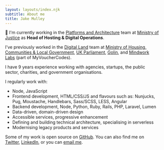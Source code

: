 ```yaml
---
layout: layouts/index.njk
subtitle: About me
title: Jake Mulley
---
```


👋 I'm currently working in the [Platforms and Architecture](https://mojdigital.blog.gov.uk/) team at [Ministry of Justice](https://www.gov.uk/government/organisations/ministry-of-justice) as **Head of Hosting & Digital Operations**.

I've previously worked in the [Digital Land](https://digital-land.github.io/) team at [Ministry of Housing, Communities & Local Government](https://www.gov.uk/government/organisations/ministry-of-housing-communities-and-local-government), [UK Parliament](https://parliament.uk/), [Golin](https://golin.com), and [Mindwork Labs](https://www.myvouchercodes.co.uk) (part of MyVoucherCodes).

I have 9 years experience working with agencies, startups, the public sector, charities, and government organisations.

I regularly work with:

- Node, JavaScript
- Frontend development, HTML/CSS/JS and flavours such as: Nunjucks, Pug, Moustache, Handlebars, Sass/SCSS, LESS, Angular
- Backend development, Node, Python, Ruby, Rails, PHP, Laravel, Lumen
- Data-driven, domain-driven design
- Accessible services, progressive enhancement
- Defining and building technical architecture, specialising in serverless
- Modernising legacy products and services

Some of my work is open source on [GitHub](https://github.com/jakemulley). You can also find me on [Twitter](https://twitter.com/carboia), [LinkedIn](https://linkedin.com/in/jakemulley), or you can [email me](mailto:me@jakemulley.com).
